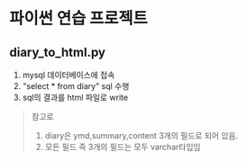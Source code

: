 # 파이썬 연습 프로젝트

## diary_to_html.py

1. mysql 데이터베이스에 접속
2. "select * from diary" sql 수행
3. sql의 결과를 html 파일로 write

> 참고로 
>    1. diary은 ymd,summary,content 3개의 필드로 되어 있음.
>    2. 모든 필드 즉 3개의 필드는 모두 varchar타입임